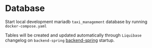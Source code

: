 # Database

Start local development mariadb `taxi_management` database by running `docker-compose.yaml`

Tables will be created and updated automatically through `Liquibase` changelog on `backend-spring` [backend-spring](../backend-spring/README.md) startup.